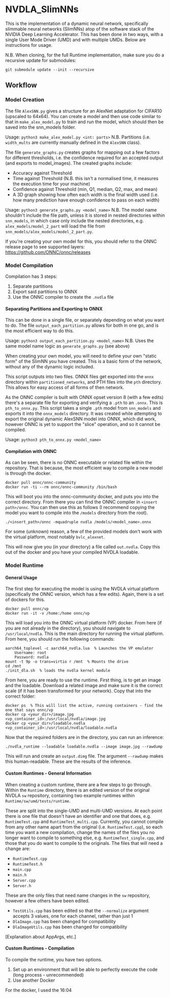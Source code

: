 
# NVDLA_SlimNNs
This is the implementation of a dynamic neural network, specifically slimmable neural networks (SlimNNs) atop of the software stack of the NVIDIA Deep Learning Accelerator. This has been done in two ways, with a single User Mode Driver (UMD) and with multiple UMDs. Below are instructions for usage.

N.B. When cloning, for the full Runtime implementation, make sure you do a recursive update for submodules:
````
git submodule update --init --recursive
````

## Workflow
### Model Creation
The file ````AlexSNN.py```` gives a structure for an AlexNet adaptation for CIFAR10 (upscaled to 64x64). You can create a model and then use code similar to that in ````make_alex_model.py```` to train and run the model, which should then be saved into the snn_models folder.

Usage: ````python3 make_alex_model.py <int: parts>````
N.B. Partitions (i.e. ````width_mults```` are currently manually defined in the ````AlexSNN```` class).

The file ````generate_graphs.py```` creates graphs for mapping out a few factors for different thresholds, i.e. the confidence required for an accepted output (and exports to model_images). The created graphs include:

- Accuracy against Threshold
- Time against Threshold (N.B. this isn't a normalised time, it measures the execution time for your machine)
- Confidence against Threshold (min, Q1, median, Q2, max, and mean)
- A 3D graph showing how often each width is the final width used (i.e. how many prediction have enough confidence to pass on each width)

Usage: ````python3 generate_graphs.py <model_name>````
N.B. The model name shouldn't include the file path, unless it is stored in nested directories within ````snn_models````, in which case only include the nested directories, e.g. ````alex_models/model_2_part```` will load the file from ````snn_models/alex_models/model_2_part.py````.

If you're creating your own model for this, you should  refer to the ONNC release page to see supported layers:
https://github.com/ONNC/onnc/releases

### Model Compilation
Compilation has 3 steps:
1. Separate partitions
2. Export said partitions to ONNX
3. Use the ONNC compiler to create the ````.nvdla```` file

#### Separating Partitions and Exporting to ONNX
This can be done in a single file, or separately depending on what you want to do. The file ````output_each_partition.py```` allows for both in one go, and is the most efficient way to do this.

Usage: ````python3 output_each_partition.py <model_name>````
N.B. Uses the same model name logic as ````generate_graphs.py```` (see above)

When creating your own model, you will need to define your own "static form" of the SlimNN you have created. This is a basic form of the network, without any of the dynamic logic included.

This script outputs into two files. ONNX files get exported into the ````onnx```` directory within ````partitioned_networks````, and PTH files into the ````pth```` directory. This allows for easy access of all forms of then network.

As the ONNC compiler is built with ONNX opset version 8 (with a few edits) there's a separate file for exporting and verifying a ````.pth```` to an ````.onnx````. This is ````pth_to_onnx.py````. This script takes a single ````.pth```` model from ````snn_models```` and exports it into the ````onnx_models```` directory. It was created while attempting to export the original dynamic AlexSNN model into ONNX, which did work, however ONNC is yet to support the "slice" operation, and so it cannot be compiled.

Usage: ````python3 pth_to_onnx.py <model_name>````

#### Compilation with ONNC
As can be seen, there is no ONNC executable or related file within the repository. That is because, the most efficient way to compile a new model is through the docker.
````
docker pull onnc/onnc-community
docker run -ti --rm onnc/onnc-community /bin/bash
````
This will boot you into the onnc-community docker, and puts you into the correct directory. From there you can find the ONNC compiler in ````<insert path>/onnc````. You can then use this as follows (I recommend copying the model you want to compile into the ````/models```` directory from the root).
````
./<insert_path>/onnc -mquadruple nvdla /models/<model_name>.onnx
````
For some (unknown) reason, a few of the provided models don't work with the virtual platform, most notably ````bvlc_alexnet````.

This will now give you (in your directory) a file called ````out.nvdla````. Copy this out of the docker and you have your compiled NVDLA loadable.

### Model Runtime
#### General Usage
The first step for executing the model is using the NVDLA virtual platform (specifically the ONNC version, which has a few edits). Again, there is a set of dockers for this.
````
docker pull onnc/vp
docker run -it -v /home:/home onnc/vp
````
This will load you into the ONNC virtual platform (VP) docker. From here (if you are not already in the directory), you should navigate to ````/usr/local/nvdla````. This is the main directory for running the virtual platform. From here, you should run the following commands:
````
aarch64_toplevel -c aarch64_nvdla.lua  % Launches the VP emulator
	Username: root
	Password: nvdla
mount -t 9p -o trans=virtio r /mnt  % Mounts the drive
cd /mnt
./init_dla.sh  % loads the nvdla kernel module
````
From here, you are ready to use the runtime. First thing, is to get an image and the loadable. Download a related image and make sure it is the correct scale (if it has been transformed for your network). Copy that into the correct folder:
````
docker ps  % This will list the active, running containers - find the one that says onnc/vp
docker cp <your_dir>/image.jpg <vp_container_id>:/usr/local/nvdla/image.jpg
docker cp <your_dir>/loadable.nvdla <vp_container_id>:/usr/local/nvdla/loadable.nvdla
````
Now that the required folders are in the directory, you can run an inference:
````
./nvdla_runtime --loadable loadable.nvdla --image image.jpg --rawdump
````
This will run and create an ````output.dimg```` file. The argument ````--rawdump```` makes this human-readable. These are the results of the inference.

#### Custom Runtimes - General Information
When creating a custom runtime, there are a few steps to go through. Within the ````Runtime```` directory, there is an edited version of the original NVDLA ````sw```` repository, containing two example runtimes within 
````Runtime/sw/umd/tests/runtime````.

These are split into the single-UMD and multi-UMD versions. At each point there is one file that doesn't have an identifier and one that does, e.g. ````RuntimeTest.cpp```` and ````RuntimeTest_multi.cpp````. Currently, you cannot compile from any other name apart from the original (i.e. ````RuntimeTest.cpp````), so each time you want a new compilation, change the names of the files you no longer want to compile to something else, e.g. ````RuntimeTest_single.cpp````, and those that you do want to compile to the originals. The files that will need a change are:

- ````RuntimeTest.cpp````
- ````RuntimeTest.h````
- ````main.cpp````
- ````main.h````
- ````Server.cpp````
- ````Server.h````

These are the only files that need name changes in the ````sw```` repository, however a few others have been edited. 

- ````TestUtils.cpp```` has been edited so that the ````--normalize```` argument accepts 3 values, one for each channel, rather than just 1
- ````DlaImage.cpp```` has been changed for compatibility
- ````DlaImageUtils.cpp```` has been changed for compatibility

[Explanation about AppArgs, etc.]

#### Custom Runtimes - Compilation
To compile the runtime, you have two options.
1. Set up an environment that will be able to perfectly execute the  code (long process - unrecommended)
2. Use another Docker

For the docker, I used the 16:04
